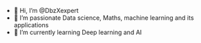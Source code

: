 - 👋 Hi, I’m @DbzXexpert
- 👀 I’m passionate Data science, Maths, machine learning and its applications
- 🌱 I’m currently learning Deep learning and AI


